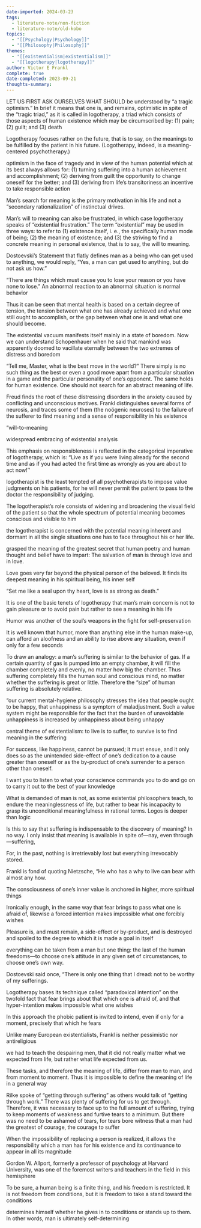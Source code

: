 ```yaml
---
date-imported: 2024-03-23
tags:
  - literature-note/non-fiction
  - literature-note/old-kobo
topics:
  - "[[Psychology|Psychology]]"
  - "[[Philosophy|Philosophy]]"
themes:
  - "[[existentialism|existentialism]]"
  - "[[logotherapy|logotherapy]]"
author: Victor E Frankl
complete: true
date-completed: 2023-09-21
thoughts-summary: 
---
```


LET US FIRST ASK OURSELVES WHAT SHOULD be understood by “a tragic optimism.” In brief it means that one is, and remains, optimistic in spite of the “tragic triad,” as it is called in logotherapy, a triad which consists of those aspects of human existence which may be circumscribed by: (1) pain; (2) guilt; and (3) death

Logotherapy focuses rather on the future, that is to say, on the meanings to be fulfilled by the patient in his future. (Logotherapy, indeed, is a meaning-centered psychotherapy.)

optimism in the face of tragedy and in view of the human potential which at its best always allows for: (1) turning suffering into a human achievement and accomplishment; (2) deriving from guilt the opportunity to change oneself for the better; and (3) deriving from life’s transitoriness an incentive to take responsible action

Man’s search for meaning is the primary motivation in his life and not a “secondary rationalization” of instinctual drives.

Man’s will to meaning can also be frustrated, in which case logotherapy speaks of “existential frustration.” The term “existential” may be used in three ways: to refer to (1) existence itself, i. e., the specifically human mode of being; (2) the meaning of existence; and (3) the striving to find a concrete meaning in personal existence, that is to say, the will to meaning.


Dostoevski’s Statement that flatly defines man as a being who can get used to anything, we would reply, “Yes, a man can get used to anything, but do not ask us how.” 

 “There are things which must cause you to lose your reason or you have none to lose.” An abnormal reaction to an abnormal situation is normal behavior

Thus it can be seen that mental health is based on a certain degree of tension, the tension between what one has already achieved and what one still ought to accomplish, or the gap between what one is and what one should become. 

The existential vacuum manifests itself mainly in a state of boredom. Now we can understand Schopenhauer when he said that mankind was apparently doomed to vacillate eternally between the two extremes of distress and boredom

“Tell me, Master, what is the best move in the world?” There simply is no such thing as the best or even a good move apart from a particular situation in a game and the particular personality of one’s opponent. The same holds for human existence. One should not search for an abstract meaning of life. 

Freud finds the root of these distressing disorders in the anxiety caused by conflicting and unconscious motives. Frankl distinguishes several forms of neurosis, and traces some of them (the noögenic neuroses) to the failure of the sufferer to find meaning and a sense of responsibility in his existence

“will-to-meaning

widespread embracing of existential analysis

This emphasis on responsibleness is reflected in the categorical imperative of logotherapy, which is: “Live as if you were living already for the second time and as if you had acted the first time as wrongly as you are about to act now!’’

logotherapist is the least tempted of all psychotherapists to impose value judgments on his patients, for he will never permit the patient to pass to the doctor the responsibility of judging.


The logotherapist’s role consists of widening and broadening the visual field of the patient so that the whole spectrum of potential meaning becomes conscious and visible to him

the logotherapist is concerned with the potential meaning inherent and dormant in all the single situations one has to face throughout his or her life.

grasped the meaning of the greatest secret that human poetry and human thought and belief have to impart: The salvation of man is through love and in love.

 Love goes very far beyond the physical person of the beloved. It finds its deepest meaning in his spiritual being, his inner self

 “Set me like a seal upon thy heart, love is as strong as death.”

 It is one of the basic tenets of logotherapy that man’s main concern is not to gain pleasure or to avoid pain but rather to see a meaning in his life

Humor was another of the soul’s weapons in the fight for self-preservation

It is well known that humor, more than anything else in the human make-up, can afford an aloofness and an ability to rise above any situation, even if only for a few seconds

To draw an analogy: a man’s suffering is similar to the behavior of gas. If a certain quantity of gas is pumped into an empty chamber, it will fill the chamber completely and evenly, no matter how big the chamber. Thus suffering completely fills the human soul and conscious mind, no matter whether the suffering is great or little. Therefore the “size” of human suffering is absolutely relative.


 “our current mental-hygiene philosophy stresses the idea that people ought to be happy, that unhappiness is a symptom of maladjustment. Such a value system might be responsible for the fact that the burden of unavoidable unhappiness is increased by unhappiness about being unhappy

 central theme of existentialism: to live is to suffer, to survive is to find meaning in the suffering

For success, like happiness, cannot be pursued; it must ensue, and it only does so as the unintended side-effect of one’s dedication to a cause greater than oneself or as the by-product of one’s surrender to a person other than oneself.

 I want you to listen to what your conscience commands you to do and go on to carry it out to the best of your knowledge

What is demanded of man is not, as some existential philosophers teach, to endure the meaninglessness of life, but rather to bear his incapacity to grasp its unconditional meaningfulness in rational terms. Logos is deeper than logic

Is this to say that suffering is indispensable to the discovery of meaning? In no way. I only insist that meaning is available in spite of—nay, even through—suffering,

For, in the past, nothing is irretrievably lost but everything irrevocably stored.


Frankl is fond of quoting Nietzsche, “He who has a why to live can bear with almost any how.

The consciousness of one’s inner value is anchored in higher, more spiritual things

Ironically enough, in the same way that fear brings to pass what one is afraid of, likewise a forced intention makes impossible what one forcibly wishes

Pleasure is, and must remain, a side-effect or by-product, and is destroyed and spoiled to the degree to which it is made a goal in itself

everything can be taken from a man but one thing: the last of the human freedoms—to choose one’s attitude in any given set of circumstances, to choose one’s own way.


Dostoevski said once, “There is only one thing that I dread: not to be worthy of my sufferings.

Logotherapy bases its technique called “paradoxical intention” on the twofold fact that fear brings about that which one is afraid of, and that hyper-intention makes impossible what one wishes

In this approach the phobic patient is invited to intend, even if only for a moment, precisely that which he fears

Unlike many European existentialists, Frankl is neither pessimistic nor antireligious

we had to teach the despairing men, that it did not really matter what we expected from life, but rather what life expected from us.

These tasks, and therefore the meaning of life, differ from man to man, and from moment to moment. Thus it is impossible to define the meaning of life in a general way

Rilke spoke of “getting through suffering” as others would talk of “getting through work.” There was plenty of suffering for us to get through. Therefore, it was necessary to face up to the full amount of suffering, trying to keep moments of weakness and furtive tears to a minimum. But there was no need to be ashamed of tears, for tears bore witness that a man had the greatest of courage, the courage to suffer

 When the impossibility of replacing a person is realized, it allows the responsibility which a man has for his existence and its continuance to appear in all its magnitude

Gordon W. Allport, formerly a professor of psychology at Harvard University, was one of the foremost writers and teachers in the field in this hemisphere

To be sure, a human being is a finite thing, and his freedom is restricted. It is not freedom from conditions, but it is freedom to take a stand toward the conditions

determines himself whether he gives in to conditions or stands up to them. In other words, man is ultimately self-determining